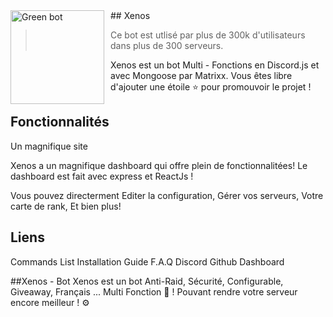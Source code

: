 
<img width="150" height="150" align="left" style="float: left; margin: 0 10px 0 0;" alt="Green bot" src="https://cdn.discordapp.com/attachments/744565410657075260/832963925284094062/Xenos_IMG_4102.png?size=512">  
## Xenos

> Ce bot est utlisé par plus de 300k d'utilisateurs dans plus de 300 serveurs.

Xenos est un bot Multi - Fonctions en Discord.js et avec Mongoose par Matrixx.
Vous êtes libre d'ajouter une étoile ⭐ pour promouvoir le projet !


## Fonctionnalités

Un magnifique site

Xenos a un magnifique dashboard qui offre plein de fonctionnalitées! Le dashboard est fait avec express et ReactJs !



Vous pouvez directerment Editer la configuration, Gérer vos serveurs, Votre carte de rank, Et bien plus!

## Liens

Commands List
Installation Guide
F.A.Q
Discord
Github
Dashboard

##Xenos - Bot
Xenos est un bot Anti-Raid, Sécurité, Configurable, Giveaway,  Français ... Multi Fonction 🤖 ! Pouvant rendre votre serveur encore meilleur ! ⚙️
